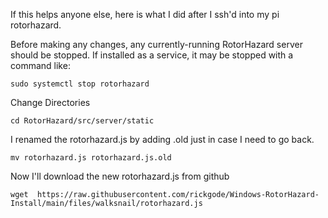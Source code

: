 If this helps anyone else, here is what I did after I ssh'd into my pi rotorhazard.

Before making any changes, any currently-running RotorHazard server should be stopped.  If installed as a service, it may be stopped with a command like:
```
sudo systemctl stop rotorhazard
```
Change Directories
```
cd RotorHazard/src/server/static
```
I renamed the rotorhazard.js by adding .old just in case I need to go back.
```
mv rotorhazard.js rotorhazard.js.old
```
Now I'll download the new rotorhazard.js from github
```
wget  https://raw.githubusercontent.com/rickgode/Windows-RotorHazard-Install/main/files/walksnail/rotorhazard.js
```
